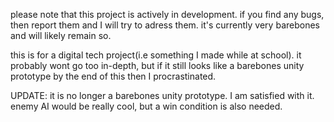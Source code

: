 please note that this project is actively in development.
if you find any bugs, then report them and I will try to adress them.
it's currently very barebones and will likely remain so.

this is for a digital tech project(i.e something I made while at school). it probably wont go too in-depth, but if it still looks like a barebones unity prototype by the end of this then I procrastinated.

UPDATE: it is no longer a barebones unity prototype. I am satisfied with it. enemy AI would be really cool, but a win condition is also needed.
